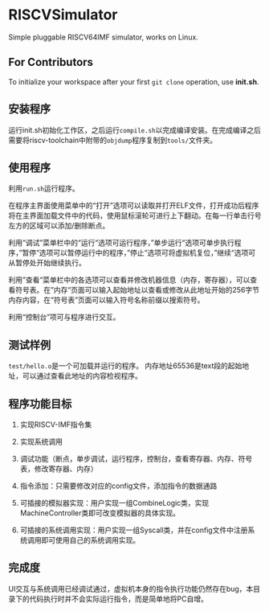 # RISCVSimulator

Simple pluggable RISCV64IMF simulator, works on Linux.

## For Contributors

To initialize your workspace after your first `git clone` operation, use __init.sh__.

## 安装程序

运行init.sh初始化工作区，之后运行`compile.sh`以完成编译安装。在完成编译之后需要将riscv-toolchain中附带的`objdump`程序复制到`tools/`文件夹。

## 使用程序

利用`run.sh`运行程序。

在程序主界面使用菜单中的“打开”选项可以读取并打开ELF文件，打开成功后程序将在主界面加载文件中的代码，使用鼠标滚轮可进行上下翻动。在每一行单击行号左方的区域可以添加/删除断点。

利用“调试”菜单栏中的“运行“选项可运行程序，”单步运行“选项可单步执行程序，”暂停“选项可以暂停运行中的程序，”停止“选项可将虚拟机复位，”继续“选项可从暂停处开始继续执行。

利用”查看“菜单栏中的各选项可以查看并修改机器信息（内存，寄存器），可以查看符号表。在”内存“页面可以输入起始地址以查看或修改从此地址开始的256字节内存内容，在“符号表”页面可以输入符号名称前缀以搜索符号。

利用“控制台”项可与程序进行交互。

## 测试样例

`test/hello.o`是一个可加载并运行的程序。
内存地址65536是text段的起始地址，可以通过查看此地址的内容检视程序。

## 程序功能目标

1. 实现RISCV-IMF指令集

2. 实现系统调用

3. 调试功能（断点，单步调试，运行程序，控制台，查看寄存器、内存、符号表，修改寄存器、内存）

4. 指令添加：只需要修改对应的config文件，添加指令的数据通路

5. 可插接的模拟器实现：用户实现一组CombineLogic类，实现MachineController类即可改变模拟器的具体实现。

6. 可插接的系统调用实现：用户实现一组Syscall类，并在config文件中注册系统调用即可使用自己的系统调用实现。

## 完成度

UI交互与系统调用已经调试通过，虚拟机本身的指令执行功能仍然存在bug，本目录下的代码执行时并不会实际运行指令，而是简单地将PC自增。
